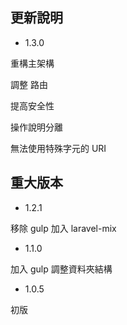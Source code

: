 ## 更新說明 ##

* 1.3.0

重構主架構

調整 路由

提高安全性

操作說明分離

無法使用特殊字元的 URI

## 重大版本 ##

* 1.2.1

移除 gulp 加入 laravel-mix

* 1.1.0

加入 gulp 調整資料夾結構

* 1.0.5

初版
